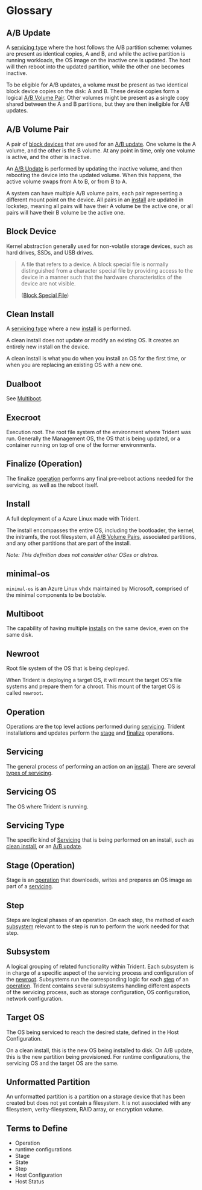 # Glossary

## A/B Update

A [servicing type](#servicing-type) where the host follows the A/B partition
scheme: volumes are present as identical copies, A and B, and while the
active partition is running workloads, the OS image on the inactive one is
updated. The host will then reboot into the updated partition, while the other
one becomes inactive.

To be eligible for A/B updates, a volume must be present as two identical
block device copies on the disk: A and B. These device copies form a
logical [A/B Volume Pair](#ab-volume-pair). Other volumes might be present as a
single copy shared between the A and B partitions, but they are then ineligible
for A/B updates.

## A/B Volume Pair

A pair of [block devices](#block-device) that are used for an [A/B
update](#ab-update). One volume is the A volume, and the other is the B
volume. At any point in time, only one volume is active, and the other is
inactive.

An [A/B Update](#ab-update) is performed by updating the inactive volume, and
then rebooting the device into the updated volume. When this happens, the active
volume swaps from A to B, or from B to A.

A system can have multiple A/B volume pairs, each pair representing a different
mount point on the device. All pairs in an [install](#install) are updated in
lockstep, meaning all pairs will have their A volume be the active one, or all
pairs will have their B volume be the active one.

## Block Device

Kernel abstraction generally used for non-volatile storage devices, such as hard
drives, SSDs, and USB drives.

> A file that refers to a device. A block special file is normally distinguished
> from a character special file by providing access to the device in a manner such
> that the hardware characteristics of the device are not visible.
>
> ([Block Special
> File](https://pubs.opengroup.org/onlinepubs/9699919799/basedefs/V1_chap03.html#tag_03_79))

## Clean Install

A [servicing type](#servicing-type) where a new [install](#install) is
performed.

A clean install does not update or modify an existing OS. It creates an entirely
new install on the device.

A clean install is what you do when you install an OS for the first time, or
when you are replacing an existing OS with a new one.

## Dualboot

See [Multiboot](#multiboot).

## Execroot

Execution root. The root file system of the environment where Trident was run.
Generally the Management OS, the OS that is being updated, or a container
running on top of one of the former environments.

## Finalize (Operation)

The finalize [operation](#operation) performs any final pre-reboot actions
needed for the servicing, as well as the reboot itself.

## Install

A full deployment of a Azure Linux made with Trident.

The install encompasses the entire OS, including the bootloader, the kernel, the
initramfs, the root filesystem, all [A/B Volume Pairs](#ab-volume-pair),
associated partitions, and any other partitions that are part of the install.

_Note: This definition does not consider other OSes or distros._

## minimal-os

`minimal-os` is an Azure Linux vhdx maintained by Microsoft, comprised of the minimal components to be bootable.

## Multiboot

The capability of having multiple [installs](#install) on the same device, even
on the same disk.

## Newroot

Root file system of the OS that is being deployed.

When Trident is deploying a target OS, it will mount the target OS's file
systems and prepare them for a chroot. This mount of the target OS is called
`newroot`.

## Operation

Operations are the top level actions performed during [servicing](#servicing).
Trident installations and updates perform the [stage](#stage-operation) and
[finalize](#finalize-operation) operations.

## Servicing

The general process of performing an action on an [install](#install).
There are several [types of servicing](#servicing-type).

## Servicing OS

The OS where Trident is running.

## Servicing Type

The specific kind of [Servicing](#servicing) that is being performed on an
install, such as [clean install](#clean-install), or an [A/B
update](#ab-update).

## Stage (Operation)

Stage is an [operation](#operation) that downloads, writes and prepares an OS
image as part of a [servicing](#servicing).

## Step

Steps are logical phases of an operation. On each step, the method of each
[subsystem](#subsystem) relevant to the step is run to perform the work needed
for that step.

## Subsystem

A logical grouping of related functionality within Trident. Each subsystem is in
charge of a specific aspect of the servicing process and configuration of the
[newroot](#newroot). Subsystems run the corresponding logic for each
[step](#step) of an [operation](#operation). Trident contains several subsystems
handling different aspects of the servicing process, such as storage
configuration, OS configuration, network configuration.

## Target OS

The OS being serviced to reach the desired state, defined in the Host
Configuration.

On a clean install, this is the new OS being installed to disk. On A/B update,
this is the new partition being provisioned. For runtime configurations, the
servicing OS and the target OS are the same.

## Unformatted Partition

An unformatted partition is a partition on a storage device that has been
created but does not yet contain a filesystem. It is not associated with any
filesystem, verity-filesystem, RAID array, or encryption volume.

## Terms to Define

- Operation
- runtime configurations
- Stage
- State
- Step
- Host Configuration
- Host Status
